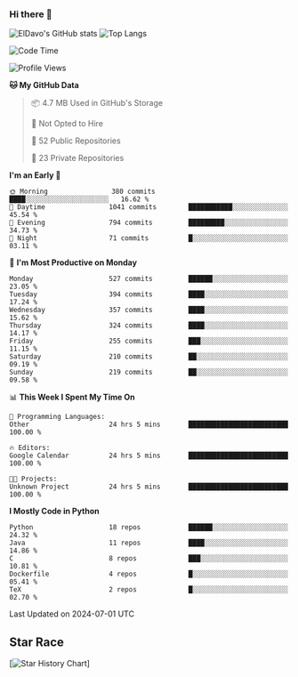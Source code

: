 ### Hi there 👋
![ElDavo's GitHub stats](https://github-readme-stats.vercel.app/api?username=ElDavoo&show_icons=true&theme=chartreuse-dark)
![Top Langs](https://github-readme-stats.vercel.app/api/top-langs/?username=ElDavoo&theme=chartreuse-dark&layout=compact)

<!--START_SECTION:waka-->
![Code Time](http://img.shields.io/badge/Code%20Time-1%2C520%20hrs%2022%20mins-blue)

![Profile Views](http://img.shields.io/badge/Profile%20Views-2-blue)

**🐱 My GitHub Data** 

> 📦 4.7 MB Used in GitHub's Storage 
 > 
> 🚫 Not Opted to Hire
 > 
> 📜 52 Public Repositories 
 > 
> 🔑 23 Private Repositories 
 > 
**I'm an Early 🐤** 

```text
🌞 Morning                380 commits         ████░░░░░░░░░░░░░░░░░░░░░   16.62 % 
🌆 Daytime                1041 commits        ███████████░░░░░░░░░░░░░░   45.54 % 
🌃 Evening                794 commits         █████████░░░░░░░░░░░░░░░░   34.73 % 
🌙 Night                  71 commits          █░░░░░░░░░░░░░░░░░░░░░░░░   03.11 % 
```
📅 **I'm Most Productive on Monday** 

```text
Monday                   527 commits         ██████░░░░░░░░░░░░░░░░░░░   23.05 % 
Tuesday                  394 commits         ████░░░░░░░░░░░░░░░░░░░░░   17.24 % 
Wednesday                357 commits         ████░░░░░░░░░░░░░░░░░░░░░   15.62 % 
Thursday                 324 commits         ████░░░░░░░░░░░░░░░░░░░░░   14.17 % 
Friday                   255 commits         ███░░░░░░░░░░░░░░░░░░░░░░   11.15 % 
Saturday                 210 commits         ██░░░░░░░░░░░░░░░░░░░░░░░   09.19 % 
Sunday                   219 commits         ██░░░░░░░░░░░░░░░░░░░░░░░   09.58 % 
```


📊 **This Week I Spent My Time On** 

```text
💬 Programming Languages: 
Other                    24 hrs 5 mins       █████████████████████████   100.00 % 

🔥 Editors: 
Google Calendar          24 hrs 5 mins       █████████████████████████   100.00 % 

🐱‍💻 Projects: 
Unknown Project          24 hrs 5 mins       █████████████████████████   100.00 % 
```

**I Mostly Code in Python** 

```text
Python                   18 repos            ██████░░░░░░░░░░░░░░░░░░░   24.32 % 
Java                     11 repos            ████░░░░░░░░░░░░░░░░░░░░░   14.86 % 
C                        8 repos             ███░░░░░░░░░░░░░░░░░░░░░░   10.81 % 
Dockerfile               4 repos             █░░░░░░░░░░░░░░░░░░░░░░░░   05.41 % 
TeX                      2 repos             █░░░░░░░░░░░░░░░░░░░░░░░░   02.70 % 
```




 Last Updated on 2024-07-01 UTC
<!--END_SECTION:waka-->

## Star Race

[![Star History Chart](https://api.star-history.com/svg?repos=ElDavoo/WhatsApp-Crypt14-Crypt15-Decrypter,ElDavoo/TuringOS,EliteAndroidApps/WhatsApp-Crypt12-Decrypter,KnugiHK/Whatsapp-Chat-Exporter&type=Date)]
